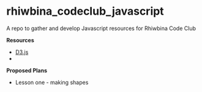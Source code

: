 # rhiwbina_codeclub_javascript
A repo to gather and develop Javascript resources for Rhiwbina Code Club

**Resources**
+ [D3.js](https://d3js.org/) 
+ 


**Proposed Plans**
+ Lesson one - making shapes



